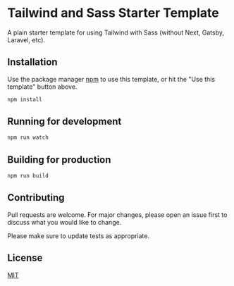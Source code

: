 # Tailwind and Sass Starter Template

A plain starter template for using Tailwind with Sass (without Next, Gatsby, Laravel, etc).

## Installation

Use the package manager [npm](https://www.npmjs.com) to use this template, or hit the "Use this template" button above.

```bash
npm install
```

## Running for development

```bash
npm run watch
```

## Building for production

```bash
npm run build
```

## Contributing

Pull requests are welcome. For major changes, please open an issue first to discuss what you would like to change.

Please make sure to update tests as appropriate.

## License

[MIT](https://choosealicense.com/licenses/mit/)
